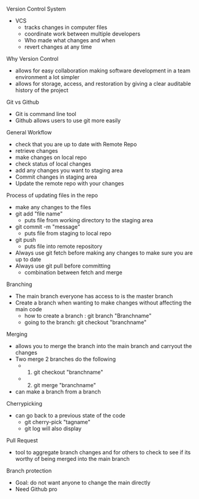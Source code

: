 Version Control System
- VCS
	- tracks changes in computer files
	- coordinate work between multiple developers
	- Who made what changes and when
	- revert changes at any time

Why Version Control
- allows for easy collaboration making software development in a team environment a lot simpler
- allows for storage, access, and restoration by giving a clear auditable history of the project

Git vs Github
- Git is command line tool
- Github allows users to use git more easily

General Workflow
- check that you are up to date with Remote Repo
- retrieve changes
- make changes on local repo
- check status of local changes
- add any changes you want to staging area
- Commit changes in staging area
- Update the remote repo with your changes

Process of updating files in the repo
- make any changes to the files
- git add "file name"
	- puts file from working directory to the staging area
- git commit -m "message"
	- puts file from staging to local repo
- git push 
	- puts file into remote repository
- Always use git fetch before making any changes to make sure you are up to date
- Always use git pull before committing
	- combination between fetch and merge

Branching
- The main branch everyone has access to is the master branch
- Create a branch when wanting to make changes without affecting the main code
	- how to create a branch : git branch "Branchname"
	- going to the branch: git checkout "branchname"

Merging
- allows you to merge the branch into the main branch and carryout the changes
- Two merge 2 branches do the following
	- 1) git checkout "branchname"
	- 2) git merge "branchname"
- can make a branch from a branch

Cherrypicking
- can go back to a previous state of the code
	- git cherry-pick "tagname"
	- git log will also display 

Pull Request
- tool to aggregate branch changes and for others to check to see if its worthy of being merged into the main branch

Branch protection
- Goal: do not want anyone to change the main directly
- Need Github pro

